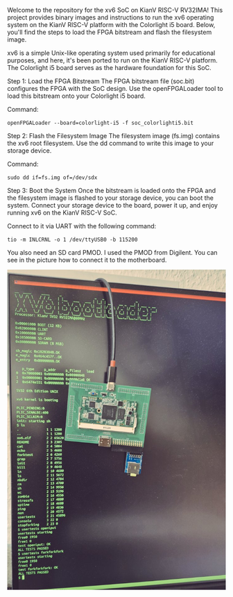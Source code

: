 Welcome to the repository for the xv6 SoC on KianV RISC-V RV32IMA! This project
provides binary images and instructions to run the xv6 operating system on the
KianV RISC-V platform with the Colorlight i5 board. Below, you'll find the
steps to load the FPGA bitstream and flash the filesystem image.

xv6 is a simple Unix-like operating system used primarily for educational
purposes, and here, it's been ported to run on the KianV RISC-V platform. The
Colorlight i5 board serves as the hardware foundation for this SoC.

Step 1: Load the FPGA Bitstream
The FPGA bitstream file (soc.bit) configures the FPGA with the SoC design. Use the openFPGALoader tool to load this bitstream onto your Colorlight i5 board.

Command:
```
openFPGALoader --board=colorlight-i5 -f soc_colorlighti5.bit
```

Step 2: Flash the Filesystem Image
The filesystem image (fs.img) contains the xv6 root filesystem. Use the dd command to write this image to your storage device.

Command:
```
sudo dd if=fs.img of=/dev/sdx
```

Step 3: Boot the System
Once the bitstream is loaded onto the FPGA and the filesystem image is flashed
to your storage device, you can boot the system. Connect your storage device to
the board, power it up, and enjoy running xv6 on the KianV RISC-V SoC.


Connect to it via UART with the following command:
```
tio -m INLCRNL -o 1 /dev/ttyUSB0 -b 115200
```

You also need an SD card PMOD. I used the PMOD from Digilent. You can see in
the picture how to connect it to the motherboard.

<img src="xv6_kianv_soc.jpeg" alt="Kianv Soc"/>

